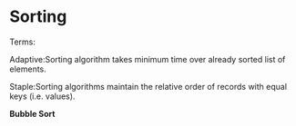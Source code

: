 Sorting
========

Terms:

Adaptive:Sorting algorithm takes minimum time over already sorted list of elements.

Staple:Sorting algorithms maintain the relative order of records with equal keys (i.e. values).


**Bubble Sort**

